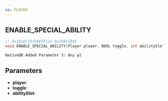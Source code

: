 ```yaml
---
ns: PLAYER
---
```

## ENABLE_SPECIAL_ABILITY

```c
// 0x181EC197DAEFE121 0xC86C1B4E
void ENABLE_SPECIAL_ABILITY(Player player, BOOL toggle, int abilitySlot);
```

```
NativeDB Added Parameter 3: Any p2
```

## Parameters
* **player**: 
* **toggle**: 
* **abilitySlot**: 

